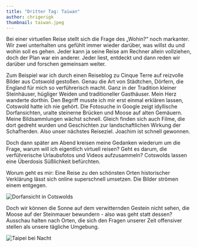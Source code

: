 ```yaml
---
title: "Dritter Tag: Taiwan"
author: chrigerigk
thumbnail: taiwan.jpeg
---
```



<C/> Bei einer virtuellen Reise stellt sich die Frage des „Wohin?“ noch markanter. Wir zwei unterhalten uns gefühlt immer wieder darüber, was willst du und wohin soll es gehen. Jeder kann ja seine Reise am Rechner allein vollziehen, doch der Plan war ein anderer. Jeder liest, entdeckt und dann reden wir darüber und forschen gemeinsam weiter. 

Zum Beispiel war ich durch einen Reiseblog zu Cinque Terre auf reizvolle Bilder aus Cotswold gestoßen. Genau die Art von Städtchen, Dörfern, die England für mich so verführerisch macht. Ganz in der Tradition kleiner Steinhäuser, hügliger Weiden und traditioneller Gasthäuser. Mein Herz wanderte dorthin. Den Begriff musste ich mir erst einmal erklären lassen, Cotswold hatte ich nie gehört. Die Fotosuche in Google zeigt idyllische Dorfansichten, uralte steinerne Brücken und Moose auf alten Gemäuern. Meine Bildsammlungen wächst schnell. Gleich finden sich auch Filme, die dort gedreht wurden und Geschichten zur landschaftlichen Wirkung der Schafherden. Also unser nächstes Reiseziel. Joachim ist schnell gewonnen.

Doch dann später am Abend kreisen meine Gedanken wiederum um die Frage, warum will ich eigentlich virtuell reisen? Geht es darum, die verführerische Urlaubsfotos und Videos aufzusammeln? Cotswolds lassen eine Überdosis Süßlichkeit befürchten. 

Worum geht es mir: Eine Reise zu den schönsten Orten historischer Verklärung lässt sich online superschnell umsetzen. Die Bilder strömen einem entgegen.

![Dorfansicht in Cotswolds]()


Doch wir können die Sonne auf dem verwitternden Gestein nicht sehen, die Moose auf der Steinmauer bewundern - also was geht statt dessen? Ausschau halten nach Orten, die sich den Fragen unserer Zeit offensiver stellen als unsere tägliche Umgebung.







![Taipei bei Nacht](taiwan.jpeg)


